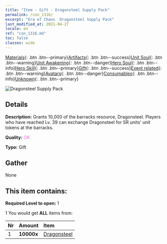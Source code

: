 ```yaml
---
title: "Item - Gift - Dragonsteel Supply Pack"
permalink: /con_1316/
excerpt: "Era of Chaos  Dragonsteel Supply Pack"
last_modified_at: 2021-04-27
locale: en
ref: "con_1316.md"
toc: false
classes: wide
---
```

 [Materials](/Items/){: .btn .btn--primary}[Artifacts](/Items/Artifacts/){: .btn .btn--success}[Unit Soul](/Items/UnitSoul/){: .btn .btn--warning}[Unit Awakening](/Items/UnitAwakening/){: .btn .btn--danger}[Hero Soul](/Items/HeroSoul/){: .btn .btn--info}[Hero Skill](/Items/HeroSkill/){: .btn .btn--primary}[Gift](/Items/Gift/){: .btn .btn--success}[Event related](/Items/Events/){: .btn .btn--warning}[Avatars](/Items/Avatars/){: .btn .btn--danger}[Consumables](/Items/Consumables/){: .btn .btn--info}[Unknown](/Items/Unknown/){: .btn .btn--primary}

 ![Dragonsteel Supply Pack](/images/t/i_907004.png)

## Details
 **Description:** Grants 10,000 of the barracks resource, Dragonsteel. Players who have reached Lv. 39 can exchange Dragonsteel for SR units' unit tokens at the barracks.

 **Quality:** <span style="color: #DA70D6">OK</span>

 **Type:** Gift

## Gather

  None

## This item contains:

 **Required Level to open:** 1

 1 You would get **ALL** items  from:

  | Nr | Amount |     Item    |
  |:---|:-------|:------------|
  | 1 |  **10000x** | [Dragonsteel](/Items/con_880/) |  | 
